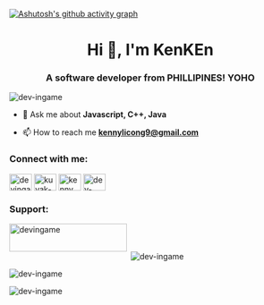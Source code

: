 [![Ashutosh's github activity graph](https://github-readme-activity-graph.vercel.app/graph?username=Dev-ingame&bg_color=000000&color=9e4c98&line=f99af3&point=f97ba1&area=true&hide_border=true)](https://github.com/ashutosh00710/github-readme-activity-graph)
<h1 align="center">Hi 👋, I'm KenKEn</h1>
<h3 align="center">A software developer from PHILLIPINES! YOHO</h3>

<p align="left"> <img src="https://komarev.com/ghpvc/?username=dev-ingame&label=Profile%20views&color=0e75b6&style=flat" alt="dev-ingame" /> </p>

- 💬 Ask me about **Javascript, C++, Java**

- 📫 How to reach me **kennylicong9@gmail.com**

<h3 align="left">Connect with me:</h3>
<p align="left">
<a href="https://dev.to/devingame" target="blank"><img align="center" src="https://raw.githubusercontent.com/rahuldkjain/github-profile-readme-generator/master/src/images/icons/Social/devto.svg" alt="devingame" height="30" width="40" /></a>
<a href="https://linkedin.com/in/kuyak-gaming-7b74732bb" target="blank"><img align="center" src="https://raw.githubusercontent.com/rahuldkjain/github-profile-readme-generator/master/src/images/icons/Social/linked-in-alt.svg" alt="kuyak-gaming-7b74732bb" height="30" width="40" /></a>
<a href="https://fb.com/licong.rey)" target="blank"><img align="center" src="https://raw.githubusercontent.com/rahuldkjain/github-profile-readme-generator/master/src/images/icons/Social/facebook.svg" alt="kenny licong (dev)" height="30" width="40" /></a>
<a href="https://www.youtube.com/@dev-ingame3120" target="blank"><img align="center" src="https://raw.githubusercontent.com/rahuldkjain/github-profile-readme-generator/master/src/images/icons/Social/youtube.svg" alt="dev-ingame3120" height="30" width="40" /></a>
</p>


<h3 align="left">Support:</h3>
<p><a href="https://www.buymeacoffee.com/devingame"> <img align="left" src="https://cdn.buymeacoffee.com/buttons/v2/default-yellow.png" height="50" width="210" alt="devingame" /></a></p><br><br>

<p>&nbsp;<img align="center" src="https://github-readme-stats.vercel.app/api?username=dev-ingame&show_icons=true&locale=en" alt="dev-ingame" /></p>

<p><img align="center" src="https://github-readme-streak-stats.herokuapp.com/?user=dev-ingame&" alt="dev-ingame" /></p>

<p><img align="left" src="https://github-readme-stats.vercel.app/api/top-langs?username=dev-ingame&show_icons=true&locale=en&layout=compact" alt="dev-ingame" /></p>

